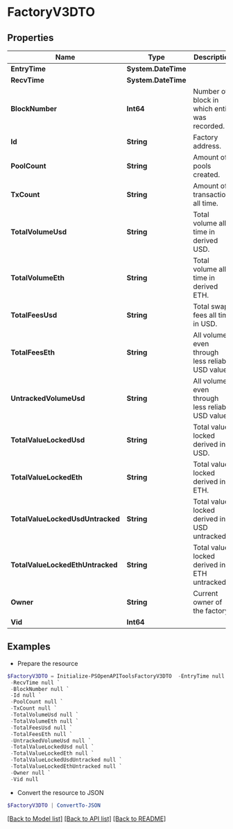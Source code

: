 # FactoryV3DTO
## Properties

Name | Type | Description | Notes
------------ | ------------- | ------------- | -------------
**EntryTime** | **System.DateTime** |  | [optional] 
**RecvTime** | **System.DateTime** |  | [optional] 
**BlockNumber** | **Int64** | Number of block in which entity was recorded. | [optional] 
**Id** | **String** | Factory address. | [optional] 
**PoolCount** | **String** | Amount of pools created. | [optional] 
**TxCount** | **String** | Amount of transactions all time. | [optional] 
**TotalVolumeUsd** | **String** | Total volume all time in derived USD. | [optional] 
**TotalVolumeEth** | **String** | Total volume all time in derived ETH. | [optional] 
**TotalFeesUsd** | **String** | Total swap fees all time in USD. | [optional] 
**TotalFeesEth** | **String** | All volume even through less reliable USD values. | [optional] 
**UntrackedVolumeUsd** | **String** | All volume even through less reliable USD values. | [optional] 
**TotalValueLockedUsd** | **String** | Total value locked derived in USD. | [optional] 
**TotalValueLockedEth** | **String** | Total value locked derived in ETH. | [optional] 
**TotalValueLockedUsdUntracked** | **String** | Total value locked derived in USD untracked. | [optional] 
**TotalValueLockedEthUntracked** | **String** | Total value locked derived in ETH untracked. | [optional] 
**Owner** | **String** | Current owner of the factory. | [optional] 
**Vid** | **Int64** |  | [optional] 

## Examples

- Prepare the resource
```powershell
$FactoryV3DTO = Initialize-PSOpenAPIToolsFactoryV3DTO  -EntryTime null `
 -RecvTime null `
 -BlockNumber null `
 -Id null `
 -PoolCount null `
 -TxCount null `
 -TotalVolumeUsd null `
 -TotalVolumeEth null `
 -TotalFeesUsd null `
 -TotalFeesEth null `
 -UntrackedVolumeUsd null `
 -TotalValueLockedUsd null `
 -TotalValueLockedEth null `
 -TotalValueLockedUsdUntracked null `
 -TotalValueLockedEthUntracked null `
 -Owner null `
 -Vid null
```

- Convert the resource to JSON
```powershell
$FactoryV3DTO | ConvertTo-JSON
```

[[Back to Model list]](../README.md#documentation-for-models) [[Back to API list]](../README.md#documentation-for-api-endpoints) [[Back to README]](../README.md)

